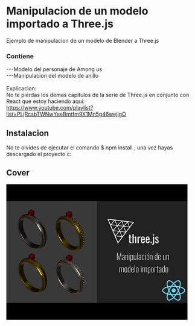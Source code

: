 # Manipulacion de un modelo importado a Three.js
Ejemplo de manipulacion de un modelo de Blender a Three.js 

### Contiene 
---Modelo del personaje de Among us \
---Manipulacion del modelo de anillo \
<br />
Explicacion:  
No te pierdas los demas capitulos de la serie de Three.js en conjunto con React que estoy haciendo aqui:  
https://www.youtube.com/playlist?list=PLjRcsbTWNwYeeBmtfm9X1Mn5g46wejigO 

## Instalacion 
No te olvides de ejecutar el comando $ npm install , una vez hayas descargado el proyecto c: 

## Cover
![Anillos Cover](public/hqdefault.jpg)
